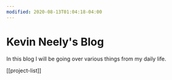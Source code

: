 ```yaml
---
modified: 2020-08-13T01:04:18-04:00
---
```


# Kevin Neely's Blog

In this blog I will be going over various things from my daily life. 

[[project-list]]